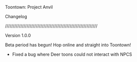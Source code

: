 Toontown: Project Anvil

Changelog

////////////////////////////////////////////////////////////

Version 1.0.0

Beta period has begun! Hop online and straight into Toontown!

- Fixed a bug where Deer toons could not interact with NPCS